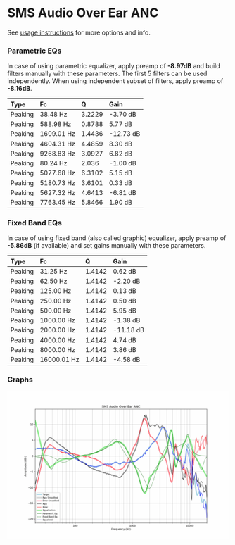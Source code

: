 # SMS Audio Over Ear ANC
See [usage instructions](https://github.com/jaakkopasanen/AutoEq#usage) for more options and info.

### Parametric EQs
In case of using parametric equalizer, apply preamp of **-8.97dB** and build filters manually
with these parameters. The first 5 filters can be used independently.
When using independent subset of filters, apply preamp of **-8.16dB**.

| Type    | Fc         |      Q | Gain      |
|:--------|:-----------|:-------|:----------|
| Peaking | 38.48 Hz   | 3.2229 | -3.70 dB  |
| Peaking | 588.98 Hz  | 0.8788 | 5.77 dB   |
| Peaking | 1609.01 Hz | 1.4436 | -12.73 dB |
| Peaking | 4604.31 Hz | 4.4859 | 8.30 dB   |
| Peaking | 9268.83 Hz | 3.0927 | 6.82 dB   |
| Peaking | 80.24 Hz   | 2.036  | -1.00 dB  |
| Peaking | 5077.68 Hz | 6.3102 | 5.15 dB   |
| Peaking | 5180.73 Hz | 3.6101 | 0.33 dB   |
| Peaking | 5627.32 Hz | 4.6413 | -6.81 dB  |
| Peaking | 7763.45 Hz | 5.8466 | 1.90 dB   |

### Fixed Band EQs
In case of using fixed band (also called graphic) equalizer, apply preamp of **-5.86dB**
(if available) and set gains manually with these parameters.

| Type    | Fc          |      Q | Gain      |
|:--------|:------------|:-------|:----------|
| Peaking | 31.25 Hz    | 1.4142 | 0.62 dB   |
| Peaking | 62.50 Hz    | 1.4142 | -2.20 dB  |
| Peaking | 125.00 Hz   | 1.4142 | 0.13 dB   |
| Peaking | 250.00 Hz   | 1.4142 | 0.50 dB   |
| Peaking | 500.00 Hz   | 1.4142 | 5.95 dB   |
| Peaking | 1000.00 Hz  | 1.4142 | -1.38 dB  |
| Peaking | 2000.00 Hz  | 1.4142 | -11.18 dB |
| Peaking | 4000.00 Hz  | 1.4142 | 4.74 dB   |
| Peaking | 8000.00 Hz  | 1.4142 | 3.86 dB   |
| Peaking | 16000.01 Hz | 1.4142 | -4.58 dB  |

### Graphs
![](./SMS%20Audio%20Over%20Ear%20ANC.png)
